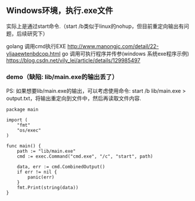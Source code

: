 ## Windows环境，执行.exe文件
实际上是通过start命令.（start /b类似于linux的nohup，但目前重定向输出有问题，后续研究下）

golang 调用cmd执行EXE
    http://www.manongjc.com/detail/22-yljaaewtenbdcop.html
go 调用可执行程序并传参(windows 系统exe程序示例)
    https://blog.csdn.net/vily_lei/article/details/129985497

### demo（缺陷: lib/main.exe的输出丢了）
PS: 如果想要lib/main.exe的输出，可以考虑使用命令: start /b lib/main.exe > output.txt，将输出重定向到文件中，然后再读取文件内容.

```golang
package main

import (
	"fmt"
	"os/exec"
)

func main() {
	path := "lib/main.exe"
	cmd := exec.Command("cmd.exe", "/c", "start", path)

	data, err := cmd.CombinedOutput()
	if err != nil {
		panic(err)
	}
	fmt.Print(string(data))
}
```
